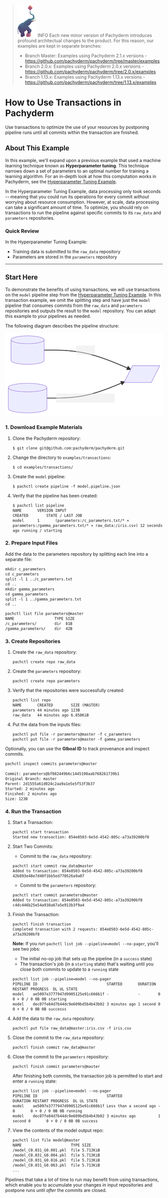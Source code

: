> ![pach_logo](../img/pach_logo.svg) INFO Each new minor version of Pachyderm introduces profound
> architectual changes to the product. For this reason, our examples are kept in separate branches:
>
> - Branch Master: Examples using Pachyderm 2.1.x versions -
  > https://github.com/pachyderm/pachyderm/tree/master/examples
> - Branch 2.0.x: Examples using Pachyderm 2.0.x versions -
  > https://github.com/pachyderm/pachyderm/tree/2.0.x/examples
> - Branch 1.13.x: Examples using Pachyderm 1.13.x versions -
  > https://github.com/pachyderm/pachyderm/tree/1.13.x/examples

# How to Use Transactions in Pachyderm

Use transactions to optimize the use of your resources by postponing pipeline runs until all commits
within the transaction are finished.

## About This Example

In this example, we'll expand upon a previous example that used a machine learning technique known
as **Hyperparameter tuning**. This technique narrows down a set of parameters to an optimal number
for training a learning algorithm. For an in-depth look at how this computation works in Pachyderm,
see the
[Hyperparameter Tuning Example](https://github.com/pachyderm/pachyderm/tree/master/examples/ml/hyperparameter).

In the Hyperparameter Tuning Example, data processing only took seconds -- meaning that you could
run its operations for every commit _without_ worrying about resource consumption. However, at
scale, data processing can take a significant amount of time. To optimize, you should rely on
transactions to run the pipeline against specific commits to its `raw_data` and `parameters`
repositories.

### Quick Review

In the Hyperparameter Tuning Example:

- Training data is submitted to the `raw_data` repository
- Parameters are stored in the `parameters` repository

---

## Start Here

To demonstrate the benefits of using transactions, we will use transactions on the `model` pipeline
step from the
[Hyperparameter Tuning Example](https://github.com/pachyderm/pachyderm/tree/master/examples/ml/hyperparameter).
In this transaction example, we omit the splitting step and have just the `model` pipeline that
consumes commits from the `raw_data` and `parameters` repositories and outputs the result to the
`model` repository. You can adapt this example to your pipelines as needed.

The following diagram describes the pipeline structure:

![transactions diagram](../../doc/docs/master/assets/images/examples_transaction.svg)

### 1. Download Example Materials

1. Clone the Pachyderm repository:

   ```shell
   $ git clone git@github.com:pachyderm/pachyderm.git
   ```

2. Change the directory to `examples/transactions`:

   ```shell
   $ cd examples/transactions/
   ```

3. Create the `model` pipeline:

   ```shell
   $ pachctl create pipeline -f model.pipeline.json
   ```

4. Verify that the pipeline has been created:

   ```shell
   $ pachctl list pipeline
   NAME       VERSION INPUT                                                                                      CREATED        STATE / LAST JOB
   model      1       (parameters:/c_parameters.txt/* ⨯ parameters:/gamma_parameters.txt/* ⨯ raw_data:/iris.csv) 12 seconds ago running / starting
   ```

### 2. Prepare Input Files

Add the data to the parameters repository by splitting each line into a separate file:

```shell
mkdir c_parameters
cd c_parameters
split -l 1 ../c_parameters.txt
cd ..
mkdir gamma_parameters
cd gamma_parameters
split -l 1 ../gamma_parameters.txt
cd ..
```

```shell
pachctl list file parameters@master
NAME                  TYPE SIZE
/c_parameters/        dir  81B
/gamma_parameters/    dir  42B
```

### 3. Create Repositories

1. Create the `raw_data` repository:

   ```shell
   pachctl create repo raw_data
   ```

2. Create the `parameters` repository:

   ```shell
   pachctl create repo parameters
   ```

3. Verify that the repositories were successfully created:

   ```shell
   pachctl list repo
   NAME       CREATED        SIZE (MASTER)
   parameters 44 minutes ago 123B
   raw_data   44 minutes ago 6.858KiB
   ```
4. Put the data from the inputs files:

   ```
   pachctl put file -r parameters@master -f c_parameters
   pachctl put file -r parameters@master -f gamma_parameters
   ```

Optionally, you can use the **Glboal ID** to track provenance and inspect commits.

```
pachctl inspect commits parameters@master

Commit: parameters@bf082449b6c1445198aab768261739b1
Original Branch: master
Parent: 2d1555a61d024c2aa9a1e5e5f53f3b37
Started: 2 minutes ago
Finished: 2 minutes ago
Size: 123B
```

### 4. Run the Transaction

1. Start a Transaction:

   ```shell
   pachctl start transaction
   Started new transaction: 854e8503-6e5d-4542-805c-a73a39200bf8
   ```
2. Start Two Commits:
   - Commit to the `raw_data` repository:

   ```shell
   pachctl start commit raw_data@master
   Added to transaction: 854e8503-6e5d-4542-805c-a73a39200bf8
   42b893e48e7d40f1bb5ed770526a9a07
   ```

   - Commit to the `parameters` repository:

   ```shell
   pachctl start commit parameters@master
   Added to transaction: 854e8503-6e5d-4542-805c-a73a39200bf8
   c4dc446b25e54a938a67a5e913b3f9a4
   ```
3. Finish the Transaction:

   ```shell
   pachctl finish transaction
   Completed transaction with 2 requests: 854e8503-6e5d-4542-805c-a73a39200bf8
   ```

   **Note:** If you run `pachctl list job --pipeline=model --no-pager`, you'll see two jobs:
   - The initial no-op job that sets up the pipeline (in a `success` state)
   - The transaction's job (in a `starting` state) that's waiting until you close both commits to
     update to a `running` state

   ```shell
   pachctl list job --pipeline=model --no-pager
   PIPELINE ID                               STARTED       DURATION RESTART PROGRESS  DL UL STATE
   model    ae5097e3777947d9905125e91c666b1f -             -        0       0 + 0 / 0 0B 0B starting
   model    dec07fe84d7b44dc9e609bd5b4b43b02 3 minutes ago 1 second 0       0 + 0 / 0 0B 0B successs
   ```

4. Add the data to the `raw_data` repository:

   ```shell
   pachctl put file raw_data@master:iris.csv -f iris.csv
   ```

5. Close the commit to the `raw_data` repository:

   ```shell
   pachctl finish commit raw_data@master
   ```

6. Close the commit to the `parameters` repository:

   ```shell
   pachctl finish commit parameters@master
   ```

   After finishing both commits, the transaction job is permitted to start and enter a `running`
   state:

   ```shell
   pachctl list job --pipeline=model --no-pager
   PIPELINE ID                               STARTED                DURATION RESTART PROGRESS  DL UL STATE
   model    ae5097e3777947d9905125e91c666b1f Less than a second ago -        0       0 + 0 / 0 0B 0B running
   model    dec07fe84d7b44dc9e609bd5b4b43b02 3 minutes ago          1 second 0       0 + 0 / 0 0B 0B success
   ```

7. View the contents of the model output repo:

   ```shell
   pachctl list file model@master
   NAME                      TYPE SIZE
   /model_C0.031_G0.001.pkl  file 5.713KiB
   /model_C0.031_G0.004.pkl  file 5.713KiB
   /model_C0.031_G0.016.pkl  file 5.713KiB
   /model_C0.031_G0.063.pkl  file 5.713KiB
   ...
   ```

Pipelines that take a lot of time to run may benefit from using transactions, which enable you to
accumulate your changes in input repositories and postpone runs until _after_ the commits are
closed.
